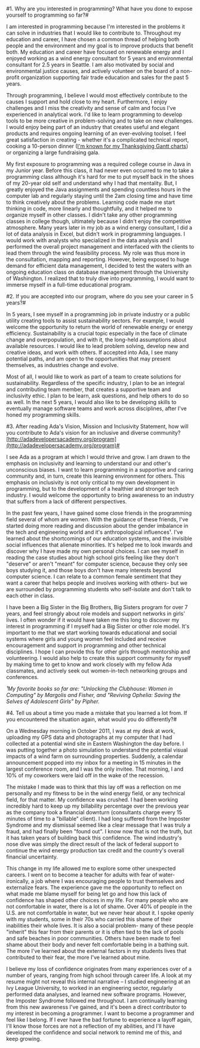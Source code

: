 #1. Why are you interested in programming? What have you done to expose yourself to programming so far?#

I am interested in programming because I&#39;m interested in the problems it can solve in industries that I would like to contribute to. Throughout my education and career, I have chosen a common thread of helping both people and the environment and my goal is to improve products that benefit both. My education and career have focused on renewable energy and I enjoyed working as a wind energy consultant for 5 years and environmental consultant for 2.5 years in Seattle. I am also motivated by social and environmental justice causes, and actively volunteer on the board of a non-profit organization supporting fair trade education and sales for the past 5 years.

Through programming, I believe I would most effectively contribute to the causes I support and hold close to my heart. Furthermore, I enjoy challenges and I miss the creativity and sense of calm and focus I&#39;ve experienced in analytical work. I&#39;d like to learn programming to develop tools to be more creative in problem-solving and to take on new challenges. I would enjoy being part of an industry that creates useful and elegant products and requires ongoing learning of an ever-evolving toolset. I feel great satisfaction in creating - whether it&#39;s a complicated technical report, cooking a 10-person dinner ([I&#39;m known for my Thanksgiving Gantt charts](https://www.dropbox.com/s/q8sm86y1e7qggur/Thanksgiving%20Gantt%20Chart%202015.png?dl=0)) or organizing a large fundraising gala.

My first exposure to programming was a required college course in Java in my Junior year. Before this class, it had never even occurred to me to take a programming class although it&#39;s hard for me to put myself back in the shoes of my 20-year old self and understand why I had that mentality. But, I greatly enjoyed the Java assignments and spending countless hours in the computer lab and regularly staying until the 2am closing time and have time to think creatively about the problems. Learning code made me start thinking in code, more linearly and thoughtfully, and it helped me to organize myself in other classes. I didn&#39;t take any other programming classes in college though, ultimately because I didn&#39;t enjoy the competitive atmosphere. Many years later in my job as a wind energy consultant, I did a lot of data analysis in Excel, but didn&#39;t work in programming languages. I would work with analysts who specialized in the data analysis and I performed the overall project management and interfaced with the clients to lead them through the wind feasibility process. My role was thus more in the consultation, mapping and reporting. However, being exposed to huge demand for efficient data management, I decided to test the waters with an ongoing education class on database management through the University of Washington. I realized that to truly dive into programming, I would want to immerse myself in a full-time educational program.



#2. If you are accepted into our program, where do you see your career in 5 years?#

In 5 years, I see myself in a programming job in private industry or a public utility creating tools to assist sustainability sectors. For example, I would welcome the opportunity to return the world of renewable energy or energy efficiency. Sustainability is a crucial topic especially in the face of climate change and overpopulation, and with it, the long-held assumptions about available resources. I would like to lead problem solving, develop new and creative ideas, and work with others. If accepted into Ada, I see many potential paths, and am open to the opportunities that may present themselves, as industries change and evolve.

Most of all, I would like to work as part of a team to create solutions for sustainability.  Regardless of the specific industry, I plan to be an integral and contributing team member, that creates a supportive team and inclusivity ethic. I plan to be learn, ask questions, and help others to do so as well. In the next 5 years, I would also like to be developing skills to eventually manage software teams and work across disciplines, after I&#39;ve honed my programming skills.



#3. After reading Ada&#39;s Vision, Mission and Inclusivity Statement, how will you contribute to Ada&#39;s vision for an inclusive and diverse community? [http://adadevelopersacademy.org/program](http://adadevelopersacademy.org/program)#

I see Ada as a program at which I would thrive and grow. I am drawn to the emphasis on inclusivity and learning to understand our and other&#39;s unconscious biases. I want to learn programming in a supportive and caring community and, in turn, create this learning environment for others.  This emphasis on inclusivity is not only critical to my own development in programming, but to the development of a healthier and stronger tech industry. I would welcome the opportunity to bring awareness to an industry that suffers from a lack of different perspectives.

In the past few years, I have gained some close friends in the programming field several of whom are women. With the guidance of these friends, I&#39;ve started doing more reading and discussion about the gender imbalance in the tech and engineering world and it&#39;s anthropological influences¹. I&#39;ve learned about the shortcomings of our education systems, and the invisible social influences that alienate minorities. It&#39;s helped me to look inwards and discover why I have made my own personal choices. I can see myself in reading the case studies about high school girls feeling like they don&#39;t &quot;deserve&quot; or aren&#39;t &quot;meant&quot; for computer science, because they only see boys studying it, and those boys don&#39;t have many interests beyond computer science. I can relate to a common female sentiment that they want a career that helps people and involves working with others- but we are surrounded by programming students who self-isolate and don&#39;t talk to each other in class.

I have been a Big Sister in the Big Brothers, Big Sisters program for over 7 years, and feel strongly about role models and support networks in girls&#39; lives. I often wonder if it would have taken me this long to discover my interest in programming if I myself had a Big Sister or other role model. It&#39;s important to me that we start working towards educational and social systems where girls and young women feel included and receive encouragement and support in programming and other technical disciplines. I hope I can provide this for other girls through mentorship and volunteering. I would also help to create this support community for myself by making time to get to know and work closely with my fellow Ada classmates, and actively seek out women-in-tech networking groups and conferences.

_¹My favorite books so far are: &quot;Unlocking the Clubhouse: Women in Computing&quot; by Margolis and Fisher, and &quot;Reviving Ophelia: Saving the Selves of Adolescent Girls&quot; by Pipher._



#4. Tell us about a time you made a mistake that you learned a lot from. If you encountered the situation again, what would you do differently?#

On a Wednesday morning in October 2011, I was at my desk at work, uploading my GPS data and photographs at my computer that I had collected at a potential wind site in Eastern Washington the day before. I was putting together a photo simulation to understand the potential visual impacts of a wind farm on surrounding properties. Suddenly, a calendar announcement popped into my inbox for a meeting in 15 minutes in the largest conference room, and I was the only invitee. That morning, I and 10% of my coworkers were laid off in the wake of the recession.

The mistake I made was to think that this lay off was a reflection on me personally and my fitness to be in the wind energy field, or any technical field, for that matter. My confidence was crushed. I had been working incredibly hard to keep up my billability percentage over the previous year as the company took a financial downturn (consultants charge every 15 minutes of time to a &quot;billable&quot; client). I had long suffered from the Imposter Syndrome and my dismissal seemed like a clear message that I was truly a fraud, and had finally been &quot;found out&quot;. I know now that is not the truth, but it has taken years of building back this confidence. The wind industry&#39;s nose dive was simply the direct result of the lack of federal support to continue the wind energy production tax credit and the country&#39;s overall financial uncertainty.

This change in my life allowed me to explore some other unexpected careers. I went on to become a teacher for adults with fear of water- ironically, a job where I was encouraging people to trust themselves and externalize fears. The experience gave me the opportunity to reflect on what made me blame myself for being let go and how this lack of confidence has shaped other choices in my life. For many people who are not comfortable in water, there is a lot of shame. Over 40% of people in the U.S. are not comfortable in water, but we never hear about it. I spoke openly with my students, some in their 70s who carried this shame of their inabilities their whole lives. It is also a social problem- many of these people &quot;inherit&quot; this fear from their parents or it is often tied to the lack of pools and safe beaches in poor communities. Others have been made to feel shame about their body and never felt comfortable being in a bathing suit. The more I&#39;ve learned about the external factors in my students lives that contributed to their fear, the more I&#39;ve learned about mine.

I believe my loss of confidence originates from many experiences over of a number of years, ranging from high school through career life. A look at my resume might not reveal this internal narrative – I studied engineering at an Ivy League University, to worked in an engineering sector, regularly performed data analyses, and learned new software programs. However, the Imposter Syndrome followed me throughout. I am continually learning from this new awareness I&#39;ve gained, and it&#39;s been a direct contributor to my interest in becoming a programmer. I want to become a programmer and feel like I belong. If I ever have the bad fortune to experience a layoff again, I&#39;ll know those forces are not a reflection of my abilities, and I&#39;ll have developed the confidence and social network to remind me of this, and keep growing.
